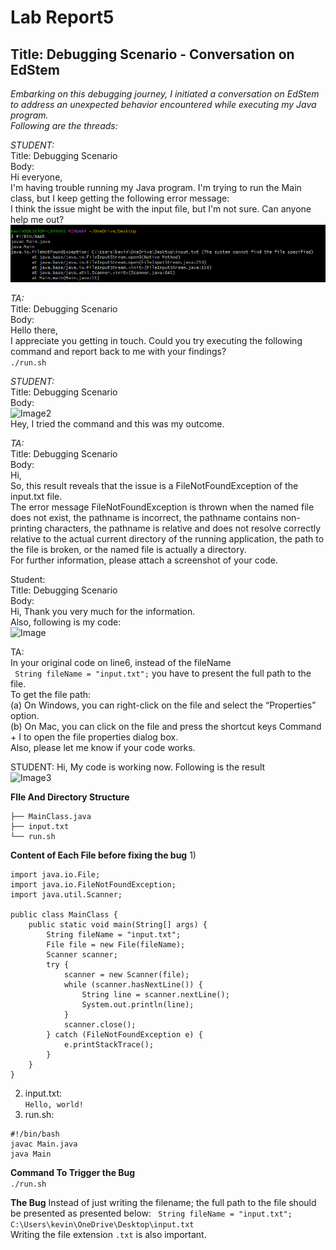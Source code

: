 # Lab Report5
## Title: Debugging Scenario - Conversation on EdStem  

*Embarking on this debugging journey, I initiated a conversation on EdStem to address an unexpected behavior encountered while executing my Java program.  
Following are the threads:*   

*STUDENT:*    
Title: Debugging Scenario    
Body:  
Hi everyone,      
I'm having trouble running my Java program. I'm trying to run the Main class, but I keep getting the following error message:      
I think the issue might be with the input file, but I'm not sure. Can anyone help me out? 
![Image1](Error.png)     

*TA:*    
Title: Debugging Scenario    
Body:  
Hello there,    
I appreciate you getting in touch. Could you try executing the following command and report back to me with your findings?  
```./run.sh```    


*STUDENT:*    
Title: Debugging Scenario      
Body:  
![Image2](TACommand.png)         
Hey, I tried the command and this was my outcome. 



*TA:*    
Title: Debugging Scenario      
Body:    
Hi,    
So, this result reveals that the issue is a FileNotFoundException of the input.txt file.     
The error message FileNotFoundException is thrown when the named file does not exist, the pathname is incorrect, the pathname contains non-printing characters, the pathname is relative and does not resolve correctly relative to the actual current directory of the running application, the path to the file is broken, or the named file is actually a directory.     
For further information, please attach a screenshot of your code.    


Student:  
Title: Debugging Scenario    
Body:    
Hi, Thank you very much for the information.     
Also, following is my code:      
![Image](Code.png)


TA:  
In your original code on line6, instead of the fileName  
``` String fileName = "input.txt";```
you have to present the full path to the file.     
To get the file path:  
(a) On Windows, you can right-click on the file and select the “Properties” option.  
(b) On Mac, you can click on the file and press the shortcut keys Command + I to open the file properties dialog box.  
Also, please let me know if your code works.  

STUDENT:
Hi, My code is working now.
Following is the result  
![Image3](BugFixed.png)  



**FIle And Directory Structure**
```project/
├── MainClass.java
├── input.txt
└── run.sh
```

**Content of Each File before fixing the bug**
1)
```
import java.io.File;
import java.io.FileNotFoundException;
import java.util.Scanner;

public class MainClass {
    public static void main(String[] args) {
        String fileName = "input.txt";
        File file = new File(fileName);
        Scanner scanner;
        try {
            scanner = new Scanner(file);
            while (scanner.hasNextLine()) {
                String line = scanner.nextLine();
                System.out.println(line);
            }
            scanner.close();
        } catch (FileNotFoundException e) {
            e.printStackTrace();
        }
    }
}
```
2) input.txt:      
```Hello, world!```  
3) run.sh:
``` 
#!/bin/bash  
javac Main.java  
java Main  
```
**Command To Trigger the Bug**  
```./run.sh```

**The Bug**
Instead of just writing the filename; the full path to the file should be presented as presented below:
``` String fileName = "input.txt";```  
```C:\Users\kevin\OneDrive\Desktop\input.txt```  
Writing the file extension ```.txt``` is also important.


   

